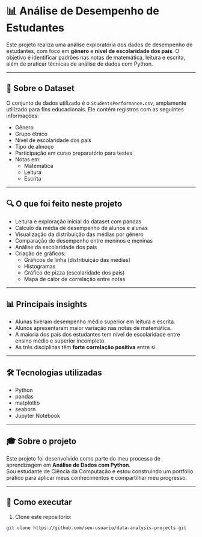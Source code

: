 # 📊 Análise de Desempenho de Estudantes

Este projeto realiza uma análise exploratória dos dados de desempenho de estudantes, com foco em **gênero** e **nível de escolaridade dos pais**. O objetivo é identificar padrões nas notas de matemática, leitura e escrita, além de praticar técnicas de análise de dados com Python.

---

## 📁 Sobre o Dataset

O conjunto de dados utilizado é o `StudentsPerformance.csv`, amplamente utilizado para fins educacionais. Ele contém registros com as seguintes informações:

- Gênero
- Grupo étnico
- Nível de escolaridade dos pais
- Tipo de almoço
- Participação em curso preparatório para testes
- Notas em:
  - Matemática
  - Leitura
  - Escrita

---

## 🔍 O que foi feito neste projeto

- Leitura e exploração inicial do dataset com pandas
- Cálculo da média de desempenho de alunos e alunas
- Visualização da distribuição das médias por gênero
- Comparação de desempenho entre meninos e meninas
- Análise da escolaridade dos pais
- Criação de gráficos:
  - Gráficos de linha (distribuição das médias)
  - Histogramas
  - Gráfico de pizza (escolaridade dos pais)
  - Mapa de calor de correlação entre notas

---

## 📊 Principais insights

- Alunas tiveram desempenho médio superior em leitura e escrita.
- Alunos apresentaram maior variação nas notas de matemática.
- A maioria dos pais dos estudantes tem nível de escolaridade entre ensino médio e superior incompleto.
- As três disciplinas têm **forte correlação positiva** entre si.

---

## 🛠️ Tecnologias utilizadas

- Python
- pandas
- matplotlib
- seaborn
- Jupyter Notebook

---

## 🎓 Sobre o projeto

Este projeto foi desenvolvido como parte do meu processo de aprendizagem em **Análise de Dados com Python**.  
Sou estudante de Ciência da Computação e estou construindo um portfólio prático para aplicar meus conhecimentos e compartilhar meu progresso.

---

## 📌 Como executar

1. Clone este repositório:
```bash
git clone https://github.com/seu-usuario/data-analysis-projects.git
